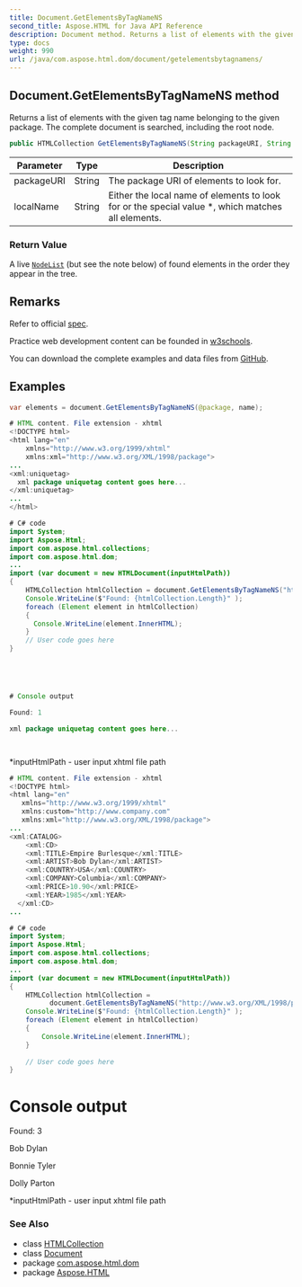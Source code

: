 ```yaml
---
title: Document.GetElementsByTagNameNS
second_title: Aspose.HTML for Java API Reference
description: Document method. Returns a list of elements with the given tag name belonging to the given package. The complete document is searched including the root node
type: docs
weight: 990
url: /java/com.aspose.html.dom/document/getelementsbytagnamens/
---
```

## Document.GetElementsByTagNameNS method

Returns a list of elements with the given tag name belonging to the given package. The complete document is searched, including the root node.

```java
public HTMLCollection GetElementsByTagNameNS(String packageURI, String localName)
```

| Parameter | Type | Description |
| --- | --- | --- |
| packageURI | String | The package URI of elements to look for. |
| localName | String | Either the local name of elements to look for or the special value *, which matches all elements. |

### Return Value

A live [`NodeList`](../../../com.aspose.html.collections/nodelist/) (but see the note below) of found elements in the order they appear in the tree.

## Remarks

Refer to official [spec](https://dom.spec.whatwg.org/#dom-document-getelementsbytagnamens).

Practice web development content can be founded in [w3schools](https://www.w3schools.com/xml/met_document_getelementsbytagnamens.asp).

You can download the complete examples and data files from [GitHub](https://github.com/aspose-html/Aspose.HTML-Documentation).

## Examples

```java
var elements = document.GetElementsByTagNameNS(@package, name);
```

```java
# HTML content. File extension - xhtml
<!DOCTYPE html>
<html lang="en"
	xmlns="http://www.w3.org/1999/xhtml"
	xmlns:xml="http://www.w3.org/XML/1998/package">
...
<xml:uniquetag>
  xml package uniquetag content goes here...
</xml:uniquetag>
...
</html>

# C# code
import System;
import Aspose.Html;
import com.aspose.html.collections;
import com.aspose.html.dom;
...
import (var document = new HTMLDocument(inputHtmlPath))
{
    HTMLCollection htmlCollection = document.GetElementsByTagNameNS("http://www.w3.org/XML/1998/package","uniquetag");
    Console.WriteLine($"Found: {htmlCollection.Length}" );
    foreach (Element element in htmlCollection)
    {
      Console.WriteLine(element.InnerHTML);
    }  
    // User code goes here
}





# Console output

Found: 1

xml package uniquetag content goes here...




```

*inputHtmlPath - user input xhtml file path

```java
# HTML content. File extension - xhtml
<!DOCTYPE html>
<html lang="en"
   xmlns="http://www.w3.org/1999/xhtml"
   xmlns:custom="http://www.company.com"
   xmlns:xml="http://www.w3.org/XML/1998/package">
...
<xml:CATALOG>
	<xml:CD>
    <xml:TITLE>Empire Burlesque</xml:TITLE>
    <xml:ARTIST>Bob Dylan</xml:ARTIST>
    <xml:COUNTRY>USA</xml:COUNTRY>
    <xml:COMPANY>Columbia</xml:COMPANY>
    <xml:PRICE>10.90</xml:PRICE>
    <xml:YEAR>1985</xml:YEAR>
  </xml:CD>
...

# C# code
import System;
import Aspose.Html;
import com.aspose.html.collections;
import com.aspose.html.dom;
...
import (var document = new HTMLDocument(inputHtmlPath))
{
	HTMLCollection htmlCollection = 
          document.GetElementsByTagNameNS("http://www.w3.org/XML/1998/package", "ARTIST");
	Console.WriteLine($"Found: {htmlCollection.Length}" );
	foreach (Element element in htmlCollection)
	{
		Console.WriteLine(element.InnerHTML);
	}
         
	// User code goes here
}
```

# Console output

Found: 3

Bob Dylan

Bonnie Tyler

Dolly Parton

*inputHtmlPath - user input xhtml file path

### See Also

* class [HTMLCollection](../../../com.aspose.html.collections/htmlcollection/)
* class [Document](../)
* package [com.aspose.html.dom](../../../com.aspose.html.dom/)
* package [Aspose.HTML](../../../)
